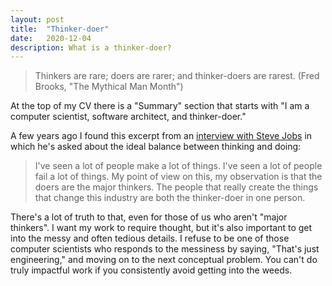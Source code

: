 ```yaml
---
layout: post
title:  "Thinker-doer"
date:   2020-12-04
description: What is a thinker-doer?
---
```


> Thinkers are rare; doers are rarer; and thinker-doers are rarest.
(Fred Brooks, "The Mythical Man Month")

At the top of my CV there is a "Summary" section that starts with "I am a computer scientist, software architect, and thinker-doer."

A few years ago I found this excerpt from an [interview with Steve Jobs](https://www.youtube.com/watch?v=WkJpEG4KbN4) in which he's asked about the ideal balance between thinking and doing:

> I've seen a lot of people make a lot of things. I've seen a lot of people fail a lot of things. My point of view on this, my observation is that the doers are the major thinkers. The people that really create the things that change this industry are both the thinker-doer in one person.

There's a lot of truth to that, even for those of us who aren't "major thinkers". I want my work to require thought, but it's also important to get into the messy and often tedious details. I refuse to be one of those computer scientists who responds to the messiness by saying, "That's just engineering," and moving on to the next conceptual problem. You can't do truly impactful work if you consistently avoid getting into the weeds.